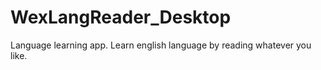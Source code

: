 # WexLangReader_Desktop
Language learning app. Learn english language by reading whatever you like.
